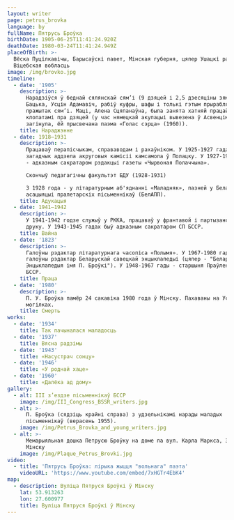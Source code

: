 ```yaml
---
layout: writer
page: petrus_brovka
language: by
fullName: Пятрусь Броўка
birthDate: 1905-06-25T11:41:24.920Z
deathDate: 1980-03-24T11:41:24.949Z
placeOfBirth: >-
  Вёска Пуцілкавічы, Барысаўскі павет, Мінская губерня, цяпер Ушацкі раён,
  Віцебская вобласць
image: /img/brovko.jpg
timeline:
  - date: '1905'
    description: >-
      Нарадзіўся ў беднай сялянскай сям’і (9 дзяцей і 2,5 дзесяціны зямлі).
      Бацька, Усцін Адамавіч, рабіў куфры, шафы і толькі гэтым прырабляў на
      пражытак сям’і. Маці, Алена Сцяпанаўна, была занята хатняй працай,
      клопатамі пра дзяцей (у час нямецкай акупацыі вывезена ў Асвенцім, дзе і
      загінула, ёй прысвечана паэма «Голас сэрца» (1960)).
    title: Нараджэнне
  - date: 1918—1931
    description: >-
      Працаваў перапісчыкам, справаводам і рахаўніком. У 1925-1927 гадах быў
      загадчык аддзела акруговыя камісіі камсамола ў Полацку. У 1927-1928 гадах
      - адказным сакратаром рэдакцыі газеты «Чырвоная Полаччына».

      Скончыў педагагічны факультэт БДУ (1928-1931)

      З 1928 года - у літаратурным аб'яднанні «Маладняк», пазней у Беларускай
      асацыяцыі пралетарскіх пісьменнікаў (БелАПП).
    title: Адукацыя
  - date: 1941—1942
    description: >-
      У 1941-1942 годзе служыў у РККА, працаваў у франтавой і партызанскага
      друку. У 1943-1945 гадах быў адказным сакратаром СП БССР.
    title: Вайна
  - date: '1823'
    description: >-
      Галоўны рэдактар літаратурнага часопіса «Полымя». У 1967-1980 гады -
      галоўны рэдактар Беларускай савецкай энцыклапедыі (цяпер - "Беларуская
      Энцыклапедыя імя П. Броўкі"). У 1948-1967 гады - старшыня Праўлення СП
      БССР.
    title: Праца
  - date: '1980'
    description: >-
      П. У. Броўка памёр 24 сакавіка 1980 года ў Мінску. Пахаваны на Усходніх
      могілках.
    title: Смерть
works:
  - date: '1934'
    title: Так пачыналася маладосць
  - date: '1937'
    title: Вясна радзімы
  - date: '1943'
    title: «Насустрач сонцу»
  - date: '1946'
    title: «У роднай хаце»
  - date: '1960'
    title: «Далёка ад дому»
gallery:
  - alt: III з’ездзе пісьменнікаў БССР
    image: /img/III_Congress_BSSR_writers.jpg
  - alt: >-
      П. Броўка (сядзіць крайні справа) з удзельнікамі нарады маладых
      пісьменнікаў (верасень 1955).
    image: /img/Petrus_Brovka_and_young_writers.jpg
  - alt: >-
      Мемарыяльная дошка Петрусю Броўку на доме па вул. Карла Маркса, 30 у
      Мінску
    image: /img/Plaque_Petrus_Brovki.jpg
video:
  - title: 'Пятрусь Броўка: лірыка жыцця "вольнага" паэта'
    videoURL: 'https://www.youtube.com/embed/7xHGTr4EbK4'
map:
  - description: Вуліца Пятруся Броўкі ў Мінску
    lat: 53.913263
    lon: 27.600977
    title: Вуліца Пятруся Броўкі ў Мінску
---
```


